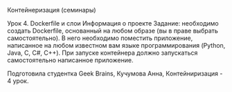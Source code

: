 Контейнеризация (семинары)

Урок 4. Dockerfile и слои
Информация о проекте
Задание: необходимо создать Dockerfile, основанный на любом образе (вы в праве выбрать самостоятельно). В него необходимо поместить приложение, написанное на любом известном вам языке программирования (Python, Java, C, С#, C++). При запуске контейнера должно запускаться самостоятельно написанное приложение.

Подготовила студентка Geek Brains, Кучумова Анна, Контейниризация - 4 урок.
